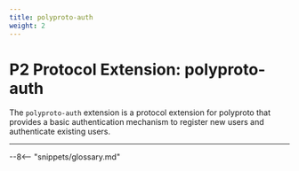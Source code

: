 ```yaml
---
title: polyproto-auth
weight: 2
---
```


# P2 Protocol Extension: polyproto-auth

The `polyproto-auth` extension is a protocol extension for polyproto that provides a basic
authentication mechanism to register new users and authenticate existing users.

---

--8<-- "snippets/glossary.md"
